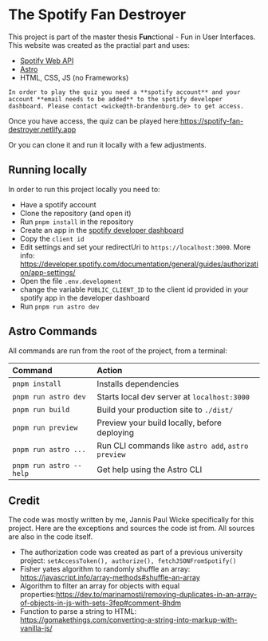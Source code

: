 # The Spotify Fan Destroyer

This project is part of the master thesis **Fun**ctional - Fun in User Interfaces. This website was created as the practial part and uses:

- [Spotify Web API](https://developer.spotify.com/documentation/web-api/)
- [Astro](https://astro.build)
- HTML, CSS, JS (no Frameworks)

```
In order to play the quiz you need a **spotify account** and your account **email needs to be added** to the spotify developer dashboard. Please contact <wicke@th-brandenburg.de> to get access.
```

Once you have access, the quiz can be played here:<https://spotify-fan-destroyer.netlify.app>

Or you can clone it and run it locally with a few adjustments.

## Running locally

In order to run this project locally you need to:

- Have a spotify account
- Clone the repository (and open it)
- Run `pnpm install` in the repository
- Create an app in the [spotify developer dashboard](https://developer.spotify.com/dashboard/applications)
- Copy the `client id`
- Edit settings and set your redirectUri to `https://localhost:3000`. More info: <https://developer.spotify.com/documentation/general/guides/authorization/app-settings/>
- Open the file `.env.development`
- change the variable `PUBLIC_CLIENT_ID` to the client id provided in your spotify app in the developer dashboard
- Run `pnpm run astro dev`

## Astro Commands

All commands are run from the root of the project, from a terminal:

| Command                 | Action                                             |
| :---------------------- | :------------------------------------------------- |
| `pnpm install`          | Installs dependencies                              |
| `pnpm run astro dev`    | Starts local dev server at `localhost:3000`        |
| `pnpm run build`        | Build your production site to `./dist/`            |
| `pnpm run preview`      | Preview your build locally, before deploying       |
| `pnpm run astro ...`    | Run CLI commands like `astro add`, `astro preview` |
| `pnpm run astro --help` | Get help using the Astro CLI                       |

## Credit

The code was mostly written by me, Jannis Paul Wicke specifically for this project.
Here are the exceptions and sources the code ist from. All sources are also in the code itself.

- The authorization code was created as part of a previous university project: `setAccessToken(), authorize(), fetchJSONFromSpotify()`
- Fisher yates algorithm to randomly shuffle an array: https://javascript.info/array-methods#shuffle-an-array
- Algorithm to filter an array for objects with equal properties:https://dev.to/marinamosti/removing-duplicates-in-an-array-of-objects-in-js-with-sets-3fep#comment-8hdm
- Function to parse a string to HTML: https://gomakethings.com/converting-a-string-into-markup-with-vanilla-js/
